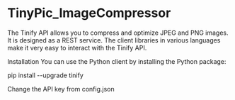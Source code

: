 # TinyPic_ImageCompressor

The Tinify API allows you to compress and optimize JPEG and PNG images. It is designed as a REST service. The client libraries in various languages make it very easy to interact with the Tinify API.

Installation
You can use the Python client by installing the Python package:

pip install --upgrade tinify


Change the API key from config.json
